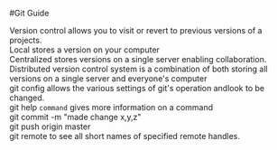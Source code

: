 #Git Guide  

Version control allows you to visit or revert to previous versions of a projects.  
Local stores a version on your computer  
Centralized stores versions on a single server enabling collaboration.  
Distributed version control system is a combination of both storing all versions on a single server and everyone's computer  
git config allows the various settings of git's operation andlook to be changed.  
git help `command` gives more information on a command  
git commit -m "made change x,y,z"  
git push origin master  
git remote to see all short names of specified remote handles.
